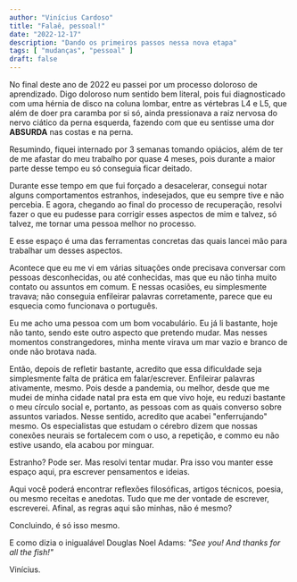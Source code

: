 ```yaml
---
author: "Vinícius Cardoso"
title: "Falaê, pessoal!"
date: "2022-12-17"
description: "Dando os primeiros passos nessa nova etapa"
tags: [ "mudanças", "pessoal" ]
draft: false
---
```


No final deste ano de 2022 eu passei por um processo doloroso de aprendizado. Digo doloroso num sentido bem literal, pois fui diagnosticado com uma hérnia de disco na coluna lombar, entre as vértebras L4 e L5, que além de doer pra caramba por si só, ainda pressionava a raiz nervosa do nervo ciático da perna esquerda, fazendo com que eu sentisse uma dor **ABSURDA** nas costas e na perna.

Resumindo, fiquei internado por 3 semanas tomando opiácios, além de ter de me afastar do meu trabalho por quase 4 meses, pois durante a maior parte desse tempo eu só conseguia ficar deitado.

Durante esse tempo em que fui forçado a desacelerar, consegui notar alguns comportamentos estranhos, indesejados, que eu sempre tive e não percebia. E agora, chegando ao final do processo de recuperação, resolvi fazer o que eu pudesse para corrigir esses aspectos de mim e talvez, só talvez, me tornar uma pessoa melhor no processo.

E esse espaço é uma das ferramentas concretas das quais lancei mão para trabalhar um desses aspectos.

Acontece que eu me vi em várias situações onde precisava conversar com pessoas desconhecidas, ou até conhecidas, mas que eu não tinha muito contato ou assuntos em comum. E nessas ocasiões, eu simplesmente travava; não conseguia enfileirar palavras corretamente, parece que eu esquecia como funcionava o português. 

Eu me acho uma pessoa com um bom vocabulário. Eu já li bastante, hoje não tanto, sendo este outro aspecto que pretendo mudar. Mas nesses momentos constrangedores, minha mente virava um mar vazio e branco de onde não brotava nada. 

Então, depois de refletir bastante, acredito que essa dificuldade seja simplesmente falta de prática em falar/escrever. Enfileirar palavras ativamente, mesmo. Pois desde a pandemia, ou melhor, desde que me mudei de minha cidade natal pra esta em que vivo hoje, eu reduzi bastante o meu círculo social e, portanto, as pessoas com as quais converso sobre assuntos variados. Nesse sentido, acredito que acabei "enferrujando" mesmo. Os especialistas que estudam o cérebro dizem que nossas conexões neurais se fortalecem com o uso, a repetição, e commo eu não estive usando, ela acabou por minguar. 

Estranho? Pode ser. Mas resolvi tentar mudar. Pra isso vou manter esse espaço aqui, pra escrever pensamentos e ideias.

Aqui você poderá encontrar reflexões filosóficas, artigos técnicos, poesia, ou mesmo receitas e anedotas. Tudo que me der vontade de escrever, escreverei. Afinal, as regras aqui são minhas, não é mesmo?

Concluindo, é só isso mesmo. 

E como dizia o inigualável Douglas Noel Adams: *"See you! And thanks for all the fish!"*

Vinícius.